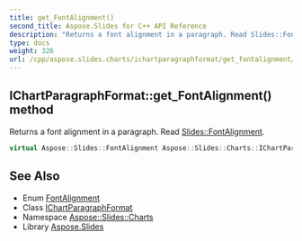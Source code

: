 ```yaml
---
title: get_FontAlignment()
second_title: Aspose.Slides for C++ API Reference
description: "Returns a font alignment in a paragraph. Read Slides::FontAlignment."
type: docs
weight: 326
url: /cpp/aspose.slides.charts/ichartparagraphformat/get_fontalignment/
---
```

## IChartParagraphFormat::get_FontAlignment() method


Returns a font alignment in a paragraph. Read [Slides::FontAlignment](../../../aspose.slides/fontalignment/).

```cpp
virtual Aspose::Slides::FontAlignment Aspose::Slides::Charts::IChartParagraphFormat::get_FontAlignment()=0
```

## See Also

* Enum [FontAlignment](../../aspose.slides/fontalignment/)
* Class [IChartParagraphFormat](./)
* Namespace [Aspose::Slides::Charts](../)
* Library [Aspose.Slides](../../)